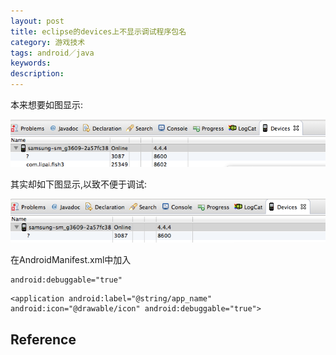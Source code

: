 ```yaml
---
layout: post
title: eclipse的devices上不显示调试程序包名
category: 游戏技术
tags: android／java
keywords: 
description: 
---
```


本来想要如图显示:

![](/Resources/eclipse的devices上不显示调试程序包名_2.png)

其实却如下图显示,以致不便于调试:

![](/Resources/eclipse的devices上不显示调试程序包名_1.png)


在AndroidManifest.xml中加入

```
android:debuggable="true"
```

```
<application android:label="@string/app_name" android:icon="@drawable/icon" android:debuggable="true">
```

## Reference